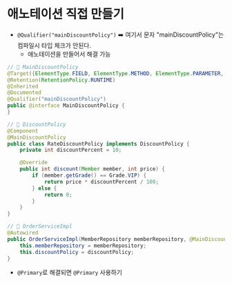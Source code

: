 # 애노테이션 직접 만들기

- `@Qualifier("mainDiscountPolicy")` ➡️ 여기서 문자 "mainDiscountPolicy"는 컴파일시 타입 체크가 안된다.
  - 애노테이션을 만들어서 해결 가능

```java
// 📁 MainDiscountPolicy
@Target({ElementType.FIELD, ElementType.METHOD, ElementType.PARAMETER, ElementType.TYPE, ElementType.ANNOTATION_TYPE})
@Retention(RetentionPolicy.RUNTIME)
@Inherited
@Documented
@Qualifier("mainDiscountPolicy")
public @interface MainDiscountPolicy {
}
```

```java
// 📁 DiscountPolicy
@Component
@MainDiscountPolicy
public class RateDiscountPolicy implements DiscountPolicy {
    private int discountPercent = 10;

    @Override
    public int discount(Member member, int price) {
        if (member.getGrade() == Grade.VIP) {
            return price * discountPercent / 100;
        } else {
            return 0;
        }
    }
}
```

```java
// 📁 OrderServiceImpl
@Autowired
public OrderServiceImpl(MemberRepository memberRepository, @MainDiscountPolicy DiscountPolicy discountPolicy) {
    this.memberRepository = memberRepository;
    this.discountPolicy = discountPolicy;
}
```

- `@Primary`로 해결되면 `@Primary` 사용하기
